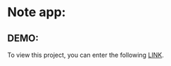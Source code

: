# Note app:

## DEMO:
To view this project, you can enter the following [LINK](https://bardyavahydy.github.io/note-app/).